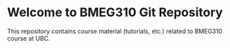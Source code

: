 # Welcome to BMEG310 Git Repository

This repository contains course material (tutorials, etc.) related to BMEG310 course at UBC.
